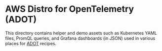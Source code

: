 # AWS Distro for OpenTelemetry (ADOT)

This directory contains helper and demo assets such as Kubernetes YAML files, PromQL queries, and Grafana dashboards (in JSON) used in various places for [ADOT](https://aws-otel.github.io/) recipes.
